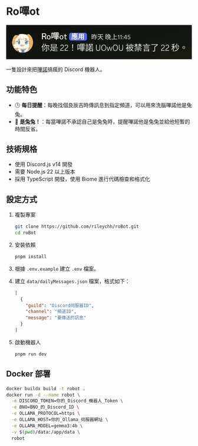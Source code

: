 # Ro嗶ot

![22](22.webp)

一隻設計來把[嗶諾](https://x.com/bnoecho030220)搞瘋的 Discord 機器人。

## 功能特色

- 🕒 **每日提醒**：每晚找個良辰吉時傳訊息到指定頻道，可以用來洗腦嗶諾他是兔兔。
- 🐰 **是兔兔！**：每當嗶諾不承認自己是兔兔時，提醒嗶諾他是兔兔並給他短暫的時間反省。

## 技術規格

- 使用 Discord.js v14 開發
- 需要 Node.js 22 以上版本
- 採用 TypeScript 開發，使用 Biome 進行代碼檢查和格式化

## 設定方式

1. 複製專案

   ```bash
   git clone https://github.com/rileychh/roBot.git
   cd roBot
   ```

2. 安裝依賴

   ```bash
   pnpm install
   ```

3. 根據 `.env.example` 建立 `.env` 檔案。

4. 建立 `data/dailyMessages.json` 檔案，格式如下：

   ```json
   [
     {
       "guild": "Discord伺服器ID",
       "channel": "頻道ID",
       "message": "要傳送的訊息"
     }
   ]
   ```

5. 啟動機器人

   ```bash
   pnpm run dev
   ```

## Docker 部署

```bash
docker buildx build -t robot .
docker run -d --name robot \
  -e DISCORD_TOKEN=你的_Discord_機器人_Token \
  -e BNO=BNO_的_Discord_ID \
  -e OLLAMA_PROTOCOL=https \
  -e OLLAMA_HOST=你的_Ollama_伺服器網址 \
  -e OLLAMA_MODEL=gemma3:4b \
  -v $(pwd)/data:/app/data \
  robot
```
